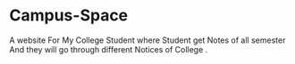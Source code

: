 # Campus-Space
A website For My College Student where Student get Notes of all semester And they will go through different Notices of College .
